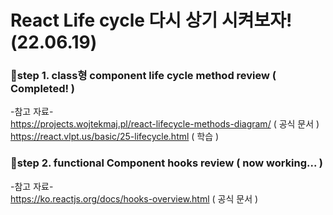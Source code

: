 # React Life cycle 다시 상기 시켜보자! (22.06.19)

### 📌step 1. class형 component life cycle method review ( Completed! )   

-참고 자료-  
https://projects.wojtekmaj.pl/react-lifecycle-methods-diagram/ ( 공식 문서 )  
https://react.vlpt.us/basic/25-lifecycle.html ( 학습 )  
  
### 📌step 2. functional Component hooks review ( now working... )  
  
-참고 자료-  
https://ko.reactjs.org/docs/hooks-overview.html ( 공식 문서 )
